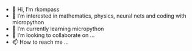 - 👋 Hi, I’m rkompass
- 👀 I’m interested in mathematics, physics, neural nets and coding with micropython
- 🌱 I’m currently learning micropython
- 💞️ I’m looking to collaborate on ...
- 📫 How to reach me ...

<!---
rkompass/rkompass is a ✨ special ✨ repository because its `README.md` (this file) appears on your GitHub profile.
You can click the Preview link to take a look at your changes.
--->
